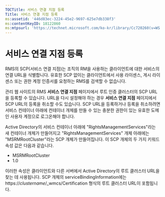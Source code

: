 ```yaml
---
TOCTitle: 서비스 연결 지점 등록
Title: 서비스 연결 지점 등록
ms:assetid: '446d83ec-3224-45e2-9697-625e7db338f3'
ms:contentKeyID: 18122860
ms:mtpsurl: 'https://technet.microsoft.com/ko-kr/library/Cc720260(v=WS.10)'
---
```


서비스 연결 지점 등록
=====================

RMS의 SCP(서비스 연결 지점)는 조직의 RM을 사용하는 클라이언트에 대한 서비스의 연결 URL을 식별합니다. 유효한 SCP 없이는 클라이언트에서 사용 라이센스, 게시 라이센스 또는 권한 계정 인증서를 요청하는 RMS를 검색할 수 없습니다.

관리 웹 사이트의 RMS **서비스 연결 지점** 페이지에서 루트 인증 클러스터의 SCP URL을 등록할 수 있습니다. URL을 다시 설정해야 하는 경우 **서비스 연결 지점** 페이지에서 SCP URL의 등록을 취소할 수도 있습니다. SCP URL을 등록하거나 등록을 취소하려면 서비스 컨테이너 아래에 컨테이너 개체를 만들 수 있는 충분한 권한이 있는 유효한 도메인 사용자 계정으로 로그온해야 합니다.

Active Directory의 서비스 컨테이너 아래에 "RightsManagementServices"라는 새 컨테이너 개체가 만들어지고 "RightsManagementServices" 개체 아래에는 "MSRMRootCluster"라는 SCP 개체가 만들어집니다. 이 SCP 개체의 두 가지 키워드 속성 값은 다음과 같습니다.

-   MSRMRootCluster
-   1.0

이러한 속성은 클라이언트와 다른 서버에서 Active Directory의 루트 클러스터 URL을 찾는 데 사용됩니다. SCP 개체의 serviceBindingInformation에는 https://*clustername*/\_wmcs/Certification 형식의 루트 클러스터 URL이 포함됩니다.
